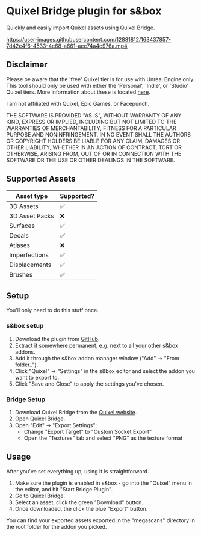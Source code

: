 # Quixel Bridge plugin for s&box

Quickly and easily import Quixel assets using Quixel Bridge.

https://user-images.githubusercontent.com/12881812/163437857-7d42e4f6-4533-4c68-a661-aec74a4c976a.mp4

## Disclaimer

Please be aware that the 'free' Quixel tier is for use with Unreal Engine only.
This tool should only be used with either the 'Personal', 'Indie', or 'Studio' Quixel tiers.
More information about these is located [here](https://quixel.com/pricing).

I am not affiliated with Quixel, Epic Games, or Facepunch.

THE SOFTWARE IS PROVIDED "AS IS", WITHOUT WARRANTY OF ANY KIND, EXPRESS OR
IMPLIED, INCLUDING BUT NOT LIMITED TO THE WARRANTIES OF MERCHANTABILITY,
FITNESS FOR A PARTICULAR PURPOSE AND NONINFRINGEMENT. IN NO EVENT SHALL THE
AUTHORS OR COPYRIGHT HOLDERS BE LIABLE FOR ANY CLAIM, DAMAGES OR OTHER
LIABILITY, WHETHER IN AN ACTION OF CONTRACT, TORT OR OTHERWISE, ARISING FROM,
OUT OF OR IN CONNECTION WITH THE SOFTWARE OR THE USE OR OTHER DEALINGS IN THE
SOFTWARE.

## Supported Assets

| Asset type | Supported? |
|-|-|
| 3D Assets | ✅ |
| 3D Asset Packs | ❌ |
| Surfaces | ✅ |
| Decals | ✅ |
| Atlases | ❌ |
| Imperfections | ✅ |
| Displacements | ✅ |
| Brushes | ✅ |


## Setup

You'll only need to do this stuff once.

### s&box setup

1. Download the plugin from [GitHub](https://github.com/xezno/sbox-quixel-bridge/releases/latest).
2. Extract it somewhere permanent, e.g. next to all your other s&box addons.
3. Add it through the s&box addon manager window ("Add" -> "From folder..").
4. Click "Quixel" -> "Settings" in the s&box editor and select the addon you want to export to.
5. Click "Save and Close" to apply the settings you've chosen.

### Bridge Setup

1. Download Quixel Bridge from the [Quixel website](https://quixel.com/bridge).
2. Open Quixel Bridge.
3. Open "Edit" -> "Export Settings":
   - Change "Export Target" to "Custom Socket Export"
   - Open the "Textures" tab  and select "PNG" as the texture format

## Usage

After you've set everything up, using it is straightforward.

1. Make sure the plugin is enabled in s&box - go into the "Quixel" menu in the editor, and hit "Start Bridge Plugin".
2. Go to Quixel Bridge.
3. Select an asset, click the green "Download" button.
4. Once downloaded, the click the blue "Export" button.

You can find your exported assets exported in the "megascans" directory in the root folder for the addon you picked.
